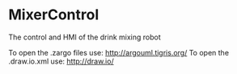 # MixerControl
The control and HMI of the drink mixing robot

To open the .zargo files use: http://argouml.tigris.org/
To open the .draw.io.xml use: http://draw.io/
